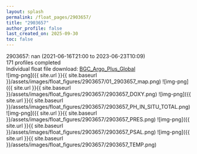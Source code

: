 ```yaml
---
layout: splash
permalink: /float_pages/2903657/
title: "2903657"
author_profile: false
last_created_on: 2025-09-30
toc: false
---
```

 
2903657: nan (2021-06-16T21:00 to 2023-06-23T10:09)\
171 profiles completed\
Individual float file download: [BGC_Argo_Plus_Global](https://ftp.soest.hawaii.edu/bgc_argo_plus/Individual_Floats/outliers_removed/2903657_Sprof_processed.nc)\
![img-png]({{ site.url }}{{ site.baseurl }}/assets/images/float_figures/2903657/01_2903657_map.png)
![img-png]({{ site.url }}{{ site.baseurl }}/assets/images/float_figures/2903657/2903657_DOXY.png)
![img-png]({{ site.url }}{{ site.baseurl }}/assets/images/float_figures/2903657/2903657_PH_IN_SITU_TOTAL.png)
![img-png]({{ site.url }}{{ site.baseurl }}/assets/images/float_figures/2903657/2903657_PRES.png)
![img-png]({{ site.url }}{{ site.baseurl }}/assets/images/float_figures/2903657/2903657_PSAL.png)
![img-png]({{ site.url }}{{ site.baseurl }}/assets/images/float_figures/2903657/2903657_TEMP.png)

